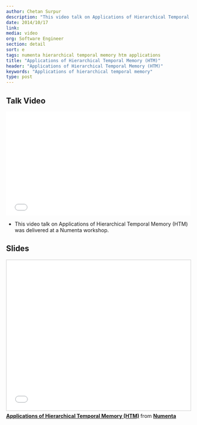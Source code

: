 ```yaml
---
author: Chetan Surpur
description: "This video talk on Applications of Hierarchical Temporal Memory (HTM) was delivered at an October 2014 Numenta workshop. In the talk, Chetan Surpur discusses the current implementations of our HTM technology, the future of data analytics, and examples of HTM applications."
date: 2014/10/17
link:
media: video
org: Software Engineer
section: detail
sort: e
tags: numenta hierarchical temporal memory htm applications
title: "Applications of Hierarchical Temporal Memory (HTM)"
header: "Applications of Hierarchical Temporal Memory (HTM)"
keywords: "Applications of hierarchical temporal memory"
type: post
---
```


## Talk Video

<iframe width="504" height="284" src="//www.youtube.com/embed/900nFOfzp2E" frameborder="0" allowfullscreen></iframe>

* This video talk on Applications of Hierarchical Temporal Memory (HTM) was
  delivered at a Numenta workshop.

## Slides

<iframe src="//www.slideshare.net/slideshow/embed_code/45034552" width="504" height="411" frameborder="0" marginwidth="0" marginheight="0" scrolling="no" style="border:1px solid #CCC; border-width:1px; margin-bottom:5px; max-width: 100%;" allowfullscreen> </iframe> <div style="margin-bottom:5px"> <strong> <a href="//www.slideshare.net/numenta/applications-of-htm-workshop" title="Applications of Hierarchical Temporal Memory (HTM)" target="\_blank">Applications of Hierarchical Temporal Memory (HTM)</a> </strong> from <strong><a href="//www.slideshare.net/numenta" target="\_blank">Numenta</a></strong> </div>
